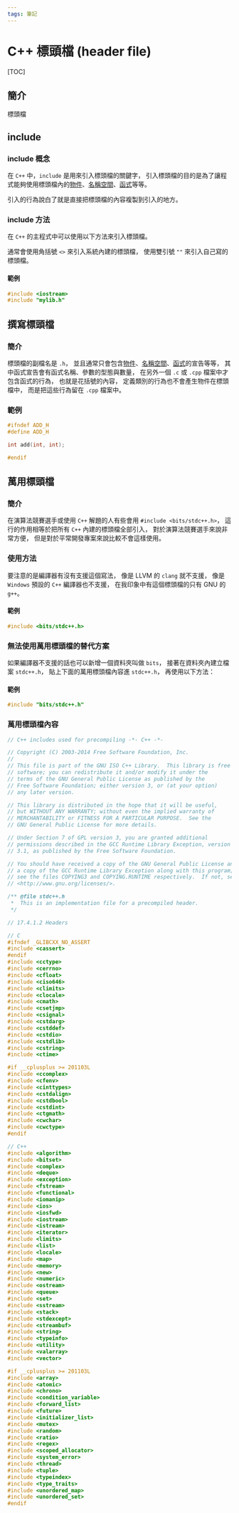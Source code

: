 ```yaml
---
tags: 筆記
---
```


# C++ 標頭檔 (header file)

[TOC]

## 簡介

標頭檔

## include

### include 概念

在 `C++` 中，`include` 是用來引入標頭檔的關鍵字，
引入標頭檔的目的是為了讓程式能夠使用標頭檔內的[物件](物件.md)、[名稱空間](名稱空間.md)、[函式](函式.md)等等。

引入的行為說白了就是直接把標頭檔的內容複製到引入的地方。

### include 方法

在 `C++` 的主程式中可以使用以下方法來引入標頭檔。

通常會使用角括號 `<>` 來引入系統內建的標頭檔，
使用雙引號 `""` 來引入自己寫的標頭檔。

#### 範例

```cpp
#include <iostream>
#include "mylib.h"
```

## 撰寫標頭檔

### 簡介

標頭檔的副檔名是 `.h`，
並且通常只會包含[物件](物件.md)、[名稱空間](名稱空間.md)、[函式](函式.md)的宣告等等，
其中函式宣告會有函式名稱、參數的型態與數量，
在另外一個 `.c` 或 `.cpp` 檔案中才包含函式的行為，
也就是花括號的內容，
定義類別的行為也不會產生物件在標頭檔中，
而是把這些行為留在 `.cpp` 檔案中。

### 範例

```h
#ifndef ADD_H
#define ADD_H

int add(int, int);

#endif
```

 <!-- 參考 https://zh.wikipedia.org/zh-tw/%E5%A4%B4%E6%96%87%E4%BB%B6 -->

## 萬用標頭檔

### 簡介

在演算法競賽選手或使用 `C++` 解題的人有些會用
`#include <bits/stdc++.h>`，
這行的作用相等於把所有 `C++` 內建的標頭檔全部引入，
對於演算法競賽選手來說非常方便，
但是對於平常開發專案來說比較不會這樣使用。

### 使用方法

要注意的是編譯器有沒有支援這個寫法，
像是 LLVM 的 `clang` 就不支援，
像是 `Windows` 預設的 `C++` 編譯器也不支援，
在我印象中有這個標頭檔的只有 GNU 的 `g++`。

#### 範例

```cpp
#include <bits/stdc++.h>
```

### 無法使用萬用標頭檔的替代方案

如果編譯器不支援的話也可以新增一個資料夾叫做 `bits`，
接著在資料夾內建立檔案 `stdc++.h`，
貼上下面的萬用標頭檔內容進 `stdc++.h`，
再使用以下方法：

#### 範例

```cpp
#include "bits/stdc++.h"
```

### 萬用標頭檔內容

```h
// C++ includes used for precompiling -*- C++ -*-

// Copyright (C) 2003-2014 Free Software Foundation, Inc.
//
// This file is part of the GNU ISO C++ Library.  This library is free
// software; you can redistribute it and/or modify it under the
// terms of the GNU General Public License as published by the
// Free Software Foundation; either version 3, or (at your option)
// any later version.

// This library is distributed in the hope that it will be useful,
// but WITHOUT ANY WARRANTY; without even the implied warranty of
// MERCHANTABILITY or FITNESS FOR A PARTICULAR PURPOSE.  See the
// GNU General Public License for more details.

// Under Section 7 of GPL version 3, you are granted additional
// permissions described in the GCC Runtime Library Exception, version
// 3.1, as published by the Free Software Foundation.

// You should have received a copy of the GNU General Public License and
// a copy of the GCC Runtime Library Exception along with this program;
// see the files COPYING3 and COPYING.RUNTIME respectively.  If not, see
// <http://www.gnu.org/licenses/>.

/** @file stdc++.h
 *  This is an implementation file for a precompiled header.
 */

// 17.4.1.2 Headers

// C
#ifndef _GLIBCXX_NO_ASSERT
#include <cassert>
#endif
#include <cctype>
#include <cerrno>
#include <cfloat>
#include <ciso646>
#include <climits>
#include <clocale>
#include <cmath>
#include <csetjmp>
#include <csignal>
#include <cstdarg>
#include <cstddef>
#include <cstdio>
#include <cstdlib>
#include <cstring>
#include <ctime>

#if __cplusplus >= 201103L
#include <ccomplex>
#include <cfenv>
#include <cinttypes>
#include <cstdalign>
#include <cstdbool>
#include <cstdint>
#include <ctgmath>
#include <cwchar>
#include <cwctype>
#endif

// C++
#include <algorithm>
#include <bitset>
#include <complex>
#include <deque>
#include <exception>
#include <fstream>
#include <functional>
#include <iomanip>
#include <ios>
#include <iosfwd>
#include <iostream>
#include <istream>
#include <iterator>
#include <limits>
#include <list>
#include <locale>
#include <map>
#include <memory>
#include <new>
#include <numeric>
#include <ostream>
#include <queue>
#include <set>
#include <sstream>
#include <stack>
#include <stdexcept>
#include <streambuf>
#include <string>
#include <typeinfo>
#include <utility>
#include <valarray>
#include <vector>

#if __cplusplus >= 201103L
#include <array>
#include <atomic>
#include <chrono>
#include <condition_variable>
#include <forward_list>
#include <future>
#include <initializer_list>
#include <mutex>
#include <random>
#include <ratio>
#include <regex>
#include <scoped_allocator>
#include <system_error>
#include <thread>
#include <tuple>
#include <typeindex>
#include <type_traits>
#include <unordered_map>
#include <unordered_set>
#endif
```
